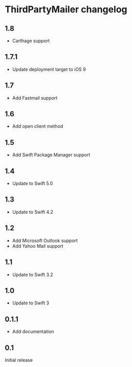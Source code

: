 # ThirdPartyMailer changelog

## 1.8

- Carthage support


## 1.7.1

- Update deployment target to iOS 9


## 1.7

- Add Fastmail support


## 1.6

- Add open client method


## 1.5

- Add Swift Package Manager support


## 1.4

- Update to Swift 5.0


## 1.3

- Update to Swift 4.2


## 1.2

- Add Microsoft Outlook support
- Add Yahoo Mail support


## 1.1

- Update to Swift 3.2


## 1.0

- Update to Swift 3


## 0.1.1

- Add documentation


## 0.1

Initial release
